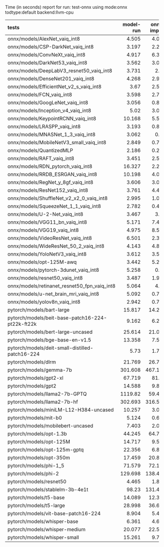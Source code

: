 Time (in seconds) report for run: test-onnx using mode:onnx todtype:default backend:llvm-cpu

| tests                                            |   model-run |   onnx-import |   torch-mlir |   iree-compile |   inference |
|:-------------------------------------------------|------------:|--------------:|-------------:|---------------:|------------:|
| onnx/models/AlexNet_vaiq_int8                    |       4.505 |         4.043 |            0 |          5.054 |       0.41  |
| onnx/models/CSP-DarkNet_vaiq_int8                |       3.197 |         2.247 |            0 |          8.732 |       0.629 |
| onnx/models/ConvNeXt_vaiq_int8                   |       4.917 |         6.321 |            0 |         18.906 |       0.953 |
| onnx/models/DarkNet53_vaiq_int8                  |       3.562 |         3.035 |            0 |          7.995 |       0.634 |
| onnx/models/DeepLabV3_resnet50_vaiq_int8         |       3.731 |         2.93  |            0 |          9.361 |       1.693 |
| onnx/models/DenseNet201_vaiq_int8                |       4.268 |         2.954 |            0 |         28.258 |       0.37  |
| onnx/models/EfficientNet_v2_s_vaiq_int8          |       3.67  |         2.569 |            0 |         18.358 |       0.394 |
| onnx/models/FCN_vaiq_int8                        |       3.598 |         2.764 |            0 |          7.857 |       0.815 |
| onnx/models/GoogLeNet_vaiq_int8                  |       3.056 |         0.841 |            0 |          9.1   |       0.213 |
| onnx/models/Inception_v4_vaiq_int8               |       5.02  |         3.052 |            0 |          9.327 |       0     |
| onnx/models/KeypointRCNN_vaiq_int8               |      10.168 |         5.529 |            0 |          1.919 |       0     |
| onnx/models/LRASPP_vaiq_int8                     |       3.193 |         0.854 |            0 |          9.548 |       9.476 |
| onnx/models/MNASNet_1_3_vaiq_int8                |       3.062 |         0.79  |            0 |          6.953 |       0.161 |
| onnx/models/MobileNetV3_small_vaiq_int8          |       2.849 |         0.728 |            0 |          7.994 |       0.135 |
| onnx/models/QuantizedMLP                         |       2.186 |         0.294 |            0 |          0.878 |       0.072 |
| onnx/models/RAFT_vaiq_int8                       |       3.451 |         2.543 |            0 |          6.378 |       0     |
| onnx/models/RDN_pytorch_vaiq_int8                |      16.327 |         2.294 |            0 |         14.815 |     100.003 |
| onnx/models/RRDB_ESRGAN_vaiq_int8                |      10.198 |         4.011 |            0 |         32.376 |      63.226 |
| onnx/models/RegNet_y_8gf_vaiq_int8               |       3.606 |         3.074 |            0 |         11.487 |       0.532 |
| onnx/models/ResNet152_vaiq_int8                  |       3.761 |         4.433 |            0 |         14.488 |       0.667 |
| onnx/models/ShuffleNet_v2_x2_0_vaiq_int8         |       2.995 |         1.015 |            0 |          5.815 |       0.159 |
| onnx/models/SqueezeNet_1_1_vaiq_int8             |       2.782 |         0.435 |            0 |          4.422 |       0.132 |
| onnx/models/U-2-Net_vaiq_int8                    |       3.467 |         3.59  |            0 |         17.549 |       1.753 |
| onnx/models/VGG11_bn_vaiq_int8                   |       5.171 |         7.423 |            0 |          8.967 |       0.792 |
| onnx/models/VGG19_vaiq_int8                      |       4.975 |         8.509 |            0 |          9.966 |       1.037 |
| onnx/models/VideoResNet_vaiq_int8                |       6.501 |         2.318 |            0 |          3.916 |      82.388 |
| onnx/models/WideResNet_50_2_vaiq_int8            |       4.143 |         4.812 |            0 |          9.59  |       0.827 |
| onnx/models/YoloNetV3_vaiq_int8                  |       3.612 |         3.572 |            0 |         11.481 |      14.081 |
| onnx/models/opt-125M-awq                         |       3.442 |         5.203 |            0 |          2.216 |       0     |
| onnx/models/pytorch-3dunet_vaiq_int8             |       5.258 |         0.64  |            0 |          3.701 |      25.143 |
| onnx/models/resnet50_vaiq_int8                   |       3.487 |         1.978 |            0 |          7.408 |       0.404 |
| onnx/models/retinanet_resnet50_fpn_vaiq_int8     |       5.064 |         4.53  |            0 |          1.634 |       0     |
| onnx/models/u-net_brain_mri_vaiq_int8            |       5.092 |         0.777 |            0 |          3.785 |      53.371 |
| onnx/models/yolov8n_vaiq_int8                    |       2.942 |         0.789 |            0 |          9.734 |       5.005 |
| pytorch/models/bart-large                        |      15.817 |        14.219 |            0 |          7.263 |       0     |
| pytorch/models/beit-base-patch16-224-pt22k-ft22k |       9.162 |         6.272 |            0 |          9.971 |       0.679 |
| pytorch/models/bert-large-uncased                |      25.614 |        21.017 |            0 |         10.166 |       0     |
| pytorch/models/bge-base-en-v1.5                  |      13.358 |         7.579 |            0 |          3.97  |       0     |
| pytorch/models/deit-small-distilled-patch16-224  |       5.73  |         1.732 |            0 |          5.384 |       0.278 |
| pytorch/models/dlrm                              |      21.769 |        26.718 |            0 |         14.891 |       0     |
| pytorch/models/gemma-7b                          |     301.608 |       467.156 |            0 |        479.104 |      94.742 |
| pytorch/models/gpt2-xl                           |      67.719 |        81.37  |            0 |         92.51  |      12.234 |
| pytorch/models/gpt2                              |      14.588 |         9.862 |            0 |         11.866 |       4.288 |
| pytorch/models/llama2-7b-GPTQ                    |    1119.82  |        59.475 |            0 |         66.233 |      12.868 |
| pytorch/models/llama2-7b-hf                      |     302.693 |       316.582 |            0 |        349.152 |      45.297 |
| pytorch/models/miniLM-L12-H384-uncased           |      10.257 |         3.093 |            0 |          1.521 |       0     |
| pytorch/models/mit-b0                            |       5.124 |         0.609 |            0 |          6.853 |       0.416 |
| pytorch/models/mobilebert-uncased                |       7.403 |         2.057 |            0 |         14.029 |       0.265 |
| pytorch/models/opt-1.3b                          |      44.245 |        64.705 |            0 |         40.012 |       0     |
| pytorch/models/opt-125M                          |      14.717 |         9.513 |            0 |          4.649 |       0     |
| pytorch/models/opt-125m-gptq                     |      22.356 |         6.847 |            0 |          3.05  |       0     |
| pytorch/models/opt-350m                          |      17.459 |        20.887 |            0 |         10.072 |       0     |
| pytorch/models/phi-1_5                           |      71.579 |        72.123 |            0 |         79.876 |      14.289 |
| pytorch/models/phi-2                             |     129.698 |       138.494 |            0 |        155.816 |      22.136 |
| pytorch/models/resnet50                          |       4.465 |         1.807 |            0 |          4.887 |       0.392 |
| pytorch/models/stablelm-3b-4e1t                  |      98.23  |       131.453 |            0 |        150.797 |      23.785 |
| pytorch/models/t5-base                           |      14.089 |        12.316 |            0 |         19.418 |      13.004 |
| pytorch/models/t5-large                          |      28.998 |        36.655 |            0 |         50.275 |      21.229 |
| pytorch/models/vit-base-patch16-224              |       8.904 |         5.419 |            0 |          8.425 |       0.651 |
| pytorch/models/whisper-base                      |       6.361 |         4.609 |            0 |          2.211 |       0     |
| pytorch/models/whisper-medium                    |      20.077 |        22.584 |            0 |         12.583 |       0     |
| pytorch/models/whisper-small                     |      15.261 |         9.779 |            0 |          4.9   |       0     |
